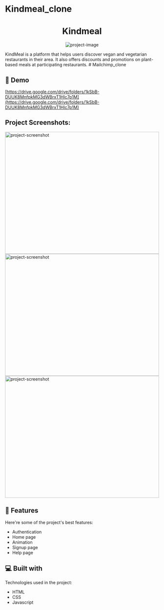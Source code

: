 # Kindmeal_clone

<h1 align="center" id="title">Kindmeal</h1>

<p align="center"><img src="https://socialify.git.ci/vishal-git9/Mailchimp_clone/image?language=1&amp;owner=1&amp;name=1&amp;stargazers=1&amp;theme=Light" alt="project-image"></p>

<p id="description">KindMeal is a platform that helps users discover vegan and vegetarian restaurants in their area. It also offers discounts and promotions on plant-based meals at participating restaurants. 
# Mailchimp_clone</p>

<h2>🚀 Demo</h2>

[https://drive.google.com/drive/folders/1kSbB-DUUK8MnfpkMG3dWBrxT1Hlc7p1M](https://drive.google.com/drive/folders/1kSbB-DUUK8MnfpkMG3dWBrxT1Hlc7p1M)

<h2>Project Screenshots:</h2>

<img src="https://i.ibb.co/6rncXjz/Screenshot-240.png" alt="project-screenshot" width="100%" height="400/">

<img src="https://i.ibb.co/R2V4yHb/Screenshot-241.png" alt="project-screenshot" width="100%" height="400/">

<img src="https://i.ibb.co/xJTb0Vc/Screenshot-242.png" alt="project-screenshot" width="100%" height="400/">

<h2>🧐 Features</h2>

Here're some of the project's best features:

*   Authentication
*   Home page
*   Animation
*   Signup page
*   Help page

  
  
<h2>💻 Built with</h2>

Technologies used in the project:

*   HTML
*   CSS
*   Javascript
